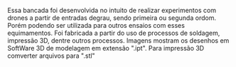 Essa bancada foi desenvolvida no intuito de realizar experimentos com drones a partir de entradas degrau, sendo primeira ou segunda ordom. Porém podendo ser utilizada para outros ensaios com esses equimamentos.
Foi fabricada a partir do uso de processos de soldagem, impressão 3D, dentre outros processos. Imagens mostram os desenhos em SoftWare 3D de modelagem em extensão ".ipt".
Para impressão 3D comverter arquivos para ".stl"

